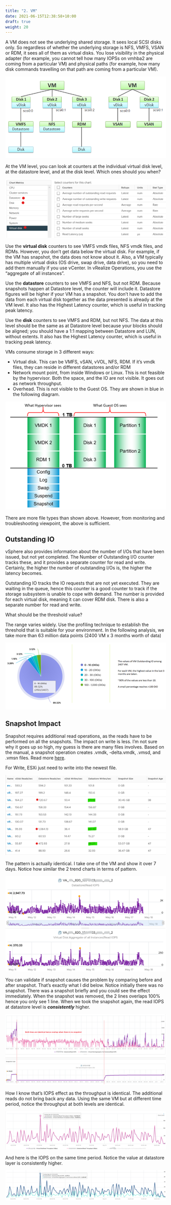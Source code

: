 ```yaml
---
title: "2. VM"
date: 2021-06-15T12:38:58+10:00
draft: true
weight: 20
---
```


A VM does not see the underlying shared storage. It sees local SCSI disks only. So regardless of whether the underlying storage is NFS, VMFS, VSAN or RDM, it sees all of them as virtual disks. You lose visibility in the physical adapter (for example, you cannot tell how many IOPSs on vmhba2 are coming from a particular VM) and physical paths (for example, how many disk commands travelling on that path are coming from a particular VM).

![](2.4.2-fig-1.png)

At the VM level, you can look at counters at the individual virtual disk level, at the datastore level, and at the disk level. Which ones should you when?

![](2.4.2-fig-2.png)

Use the **virtual disk** counters to see VMFS vmdk files, NFS vmdk files, and RDMs. However, you don’t get data below the virtual disk. For example, if the VM has snapshot, the data does not know about it. Also, a VM typically has multiple virtual disks (OS drive, swap drive, data drive), so you need to add them manually if you use vCenter. In vRealize Operations, you use the “aggregate of all instances”.

Use the **datastore** counters to see VMFS and NFS, but not RDM. Because snapshots happen at Datastore level, the counter will include it. Datastore figures will be higher if your VM has a snapshot. You don’t have to add the data from each virtual disk together as the data presented is already at the VM level. It also has the Highest Latency counter, which is useful in tracking peak latency.

Use the **disk** counters to see VMFS and RDM, but not NFS. The data at this level should be the same as at Datastore level because your blocks should be aligned; you should have a 1:1 mapping between Datastore and LUN, without extents. It also has the Highest Latency counter, which is useful in tracking peak latency.

VMs consume storage in 3 different ways:

- Virtual disk. This can be VMFS, vSAN, vVOL, NFS, RDM. If it’s vmdk files, they can reside in different datastores and/or RDM
- Network mount point, from inside Windows or Linux. This is not feasible by the hypervisor. Both the space, and the IO are not visible. It goes out as network throughput. 
- Overhead. This is not visible to the Guest OS. They are shown in blue in the following diagram.

![](2.4.2-fig-3.png)

There are more file types than shown above. However, from monitoring and troubleshooting viewpoint, the above is sufficient.

## Outstanding IO

vSphere also provides information about the number of I/Os that have been issued, but not yet completed. The Number of Outstanding I/O counter tracks these, and it provides a separate counter for read and write. Certainly, the higher the number of outstanding I/Os is, the higher the latency becomes.

Outstanding IO tracks the IO requests that are not yet executed. They are waiting in the queue, hence this counter is a good counter to track if the storage subsystem is unable to cope with demand. The number is provided for each virtual disk, meaning it can cover RDM disk. There is also a separate number for read and write.

What should be the threshold value? 

The range varies widely. Use the profiling technique to establish the threshold that is suitable for your environment. In the following analysis, we take more than 63 million data points (2400 VM x 3 months worth of data)

![](2.4.2-fig-4.png)

## Snapshot Impact

Snapshot requires additional read operations, as the reads have to be performed on all the snapshots. The impact on write is less. I’m not sure why it goes up so high, my guess is there are many files involves. Based on the manual, a snapshot operation creates .vmdk, -delta.vmdk, .vmsd, and .vmsn files. Read more [here](https://docs.vmware.com/en/VMware-vSphere/7.0/com.vmware.vsphere.vm_admin.doc/GUID-38F4D574-ADE7-4B80-AEAB-7EC502A379F4.html). 

For Write, ESXi just need to write into the newest file.

![](2.4.2-fig-5.png)

The pattern is actually identical. I take one of the VM and show it over 7 days. Notice how similar the 2 trend charts in terms of pattern.

![](2.4.2-fig-6.png)

You can validate if snapshot causes the problem by comparing before and after snapshot. That’s exactly what I did below. Notice initially there was no snapshot. There was a snapshot briefly and you could see the effect immediately. When the snapshot was removed, the 2 lines overlaps 100% hence you only see 1 line. When we took the snapshot again, the read IOPS at datastore level is ***consistently*** higher.

![](2.4.2-fig-7.png)

How I know that’s IOPS effect as the throughput is identical. The additional reads do not bring back any data. Using the same VM but at different time period, notice the throughput at both levels are identical.

![](2.4.2-fig-8.png)

And here is the IOPS on the same time period. Notice the value at datastore layer is consistently higher.

![](2.4.2-fig-9.png)
